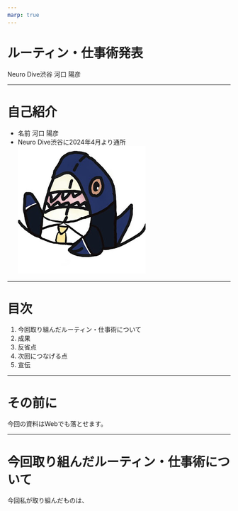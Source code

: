 ```yaml
---
marp: true
---
```

# ルーティン・仕事術発表
Neuro Dive渋谷 河口 陽彦

---
# 自己紹介
- 名前 河口 陽彦
- Neuro Dive渋谷に2024年4月より通所
  ![bg left](icon.jpg)
---
# 目次
1. 今回取り組んだルーティン・仕事術について
2. 成果
3. 反省点
4. 次回につなげる点
5. 宣伝
---
# その前に
今回の資料はWebでも落とせます。

---
# 今回取り組んだルーティン・仕事術について
今回私が取り組んだものは、
## 